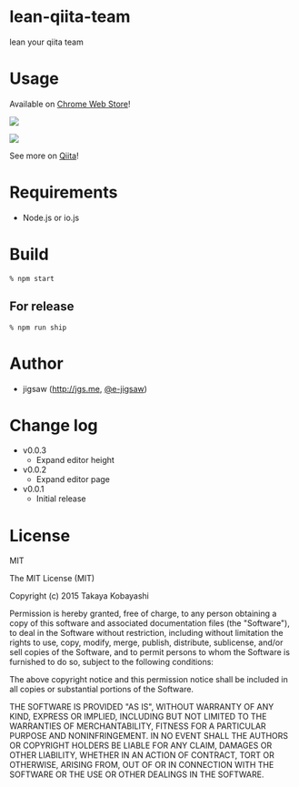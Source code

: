 lean-qiita-team
===============

lean your qiita team

# Usage

Available on [Chrome Web Store](https://chrome.google.com/webstore/detail/lean-qiita-team/cmmapiojknfnhfjcmjlbbklkookmgbhm)!

![](https://cloud.githubusercontent.com/assets/557961/6705113/c1268b08-cd94-11e4-84ec-f59fa9380f41.png)

![](https://cloud.githubusercontent.com/assets/557961/6705117/c45478f8-cd94-11e4-8c47-e12a3960d0ba.png)

See more on [Qiita](http://qiita.com/jgs/items/4ffd6fbf671cfd18d19b)!

# Requirements

* Node.js or io.js

# Build

```
% npm start
```

## For release

```
% npm run ship
```

# Author

* jigsaw (http://jgs.me, [@e-jigsaw](http://github.com/e-jigsaw))

# Change log
* v0.0.3
  * Expand editor height
* v0.0.2
  * Expand editor page
* v0.0.1
  * Initial release

# License

MIT

The MIT License (MIT)

Copyright (c) 2015 Takaya Kobayashi

Permission is hereby granted, free of charge, to any person obtaining a copy of this software and associated documentation files (the "Software"), to deal in the Software without restriction, including without limitation the rights to use, copy, modify, merge, publish, distribute, sublicense, and/or sell copies of the Software, and to permit persons to whom the Software is furnished to do so, subject to the following conditions:

The above copyright notice and this permission notice shall be included in all copies or substantial portions of the Software.

THE SOFTWARE IS PROVIDED "AS IS", WITHOUT WARRANTY OF ANY KIND, EXPRESS OR IMPLIED, INCLUDING BUT NOT LIMITED TO THE WARRANTIES OF MERCHANTABILITY, FITNESS FOR A PARTICULAR PURPOSE AND NONINFRINGEMENT. IN NO EVENT SHALL THE AUTHORS OR COPYRIGHT HOLDERS BE LIABLE FOR ANY CLAIM, DAMAGES OR OTHER LIABILITY, WHETHER IN AN ACTION OF CONTRACT, TORT OR OTHERWISE, ARISING FROM, OUT OF OR IN CONNECTION WITH THE SOFTWARE OR THE USE OR OTHER DEALINGS IN THE SOFTWARE.
